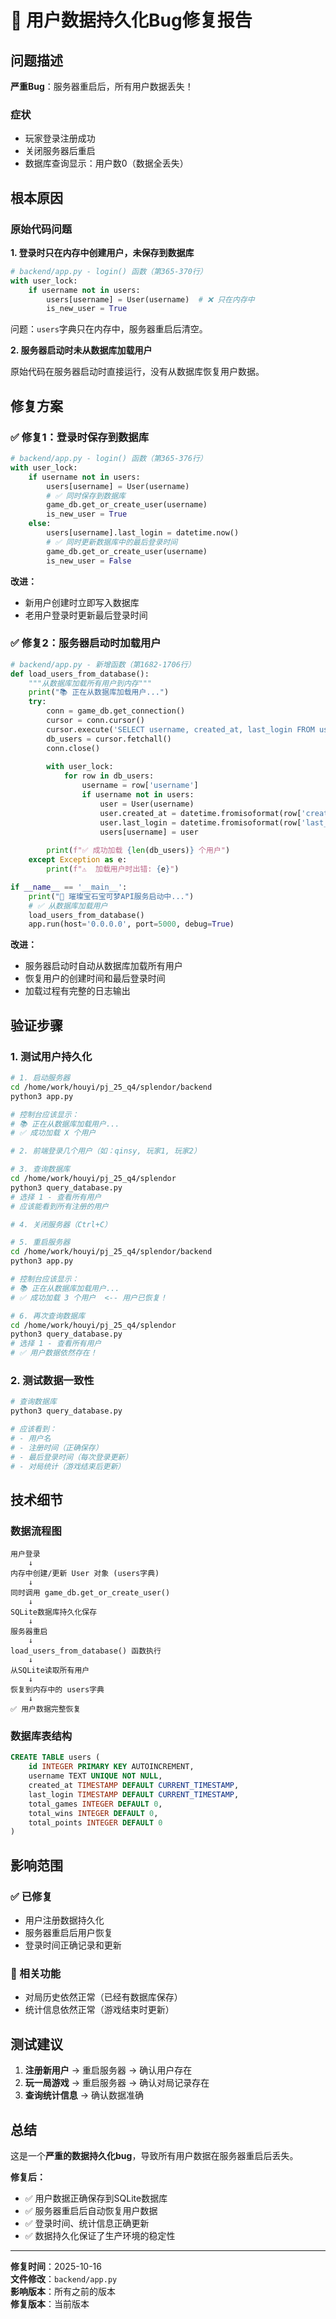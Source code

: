 # 🐛 用户数据持久化Bug修复报告

## 问题描述

**严重Bug**：服务器重启后，所有用户数据丢失！

### 症状
- 玩家登录注册成功
- 关闭服务器后重启
- 数据库查询显示：用户数0（数据全丢失）

## 根本原因

### 原始代码问题

**1. 登录时只在内存中创建用户，未保存到数据库**

```python
# backend/app.py - login() 函数（第365-370行）
with user_lock:
    if username not in users:
        users[username] = User(username)  # ❌ 只在内存中
        is_new_user = True
```

问题：`users`字典只在内存中，服务器重启后清空。

**2. 服务器启动时未从数据库加载用户**

原始代码在服务器启动时直接运行，没有从数据库恢复用户数据。

## 修复方案

### ✅ 修复1：登录时保存到数据库

```python
# backend/app.py - login() 函数（第365-376行）
with user_lock:
    if username not in users:
        users[username] = User(username)
        # ✅ 同时保存到数据库
        game_db.get_or_create_user(username)
        is_new_user = True
    else:
        users[username].last_login = datetime.now()
        # ✅ 同时更新数据库中的最后登录时间
        game_db.get_or_create_user(username)
        is_new_user = False
```

**改进：**
- 新用户创建时立即写入数据库
- 老用户登录时更新最后登录时间

### ✅ 修复2：服务器启动时加载用户

```python
# backend/app.py - 新增函数（第1682-1706行）
def load_users_from_database():
    """从数据库加载所有用户到内存"""
    print("📚 正在从数据库加载用户...")
    try:
        conn = game_db.get_connection()
        cursor = conn.cursor()
        cursor.execute('SELECT username, created_at, last_login FROM users')
        db_users = cursor.fetchall()
        conn.close()
        
        with user_lock:
            for row in db_users:
                username = row['username']
                if username not in users:
                    user = User(username)
                    user.created_at = datetime.fromisoformat(row['created_at'])
                    user.last_login = datetime.fromisoformat(row['last_login'])
                    users[username] = user
        
        print(f"✅ 成功加载 {len(db_users)} 个用户")
    except Exception as e:
        print(f"⚠️  加载用户时出错: {e}")

if __name__ == '__main__':
    print("🌟 璀璨宝石宝可梦API服务启动中...")
    # ✅ 从数据库加载用户
    load_users_from_database()
    app.run(host='0.0.0.0', port=5000, debug=True)
```

**改进：**
- 服务器启动时自动从数据库加载所有用户
- 恢复用户的创建时间和最后登录时间
- 加载过程有完整的日志输出

## 验证步骤

### 1. 测试用户持久化

```bash
# 1. 启动服务器
cd /home/work/houyi/pj_25_q4/splendor/backend
python3 app.py

# 控制台应该显示：
# 📚 正在从数据库加载用户...
# ✅ 成功加载 X 个用户

# 2. 前端登录几个用户（如：qinsy, 玩家1, 玩家2）

# 3. 查询数据库
cd /home/work/houyi/pj_25_q4/splendor
python3 query_database.py
# 选择 1 - 查看所有用户
# 应该能看到所有注册的用户

# 4. 关闭服务器（Ctrl+C）

# 5. 重启服务器
cd /home/work/houyi/pj_25_q4/splendor/backend
python3 app.py

# 控制台应该显示：
# 📚 正在从数据库加载用户...
# ✅ 成功加载 3 个用户  <-- 用户已恢复！

# 6. 再次查询数据库
cd /home/work/houyi/pj_25_q4/splendor
python3 query_database.py
# 选择 1 - 查看所有用户
# ✅ 用户数据依然存在！
```

### 2. 测试数据一致性

```bash
# 查询数据库
python3 query_database.py

# 应该看到：
# - 用户名
# - 注册时间（正确保存）
# - 最后登录时间（每次登录更新）
# - 对局统计（游戏结束后更新）
```

## 技术细节

### 数据流程图

```
用户登录
    ↓
内存中创建/更新 User 对象 (users字典)
    ↓
同时调用 game_db.get_or_create_user()
    ↓
SQLite数据库持久化保存
    ↓
服务器重启
    ↓
load_users_from_database() 函数执行
    ↓
从SQLite读取所有用户
    ↓
恢复到内存中的 users字典
    ↓
✅ 用户数据完整恢复
```

### 数据库表结构

```sql
CREATE TABLE users (
    id INTEGER PRIMARY KEY AUTOINCREMENT,
    username TEXT UNIQUE NOT NULL,
    created_at TIMESTAMP DEFAULT CURRENT_TIMESTAMP,
    last_login TIMESTAMP DEFAULT CURRENT_TIMESTAMP,
    total_games INTEGER DEFAULT 0,
    total_wins INTEGER DEFAULT 0,
    total_points INTEGER DEFAULT 0
)
```

## 影响范围

### ✅ 已修复
- 用户注册数据持久化
- 服务器重启后用户恢复
- 登录时间正确记录和更新

### 📝 相关功能
- 对局历史依然正常（已经有数据库保存）
- 统计信息依然正常（游戏结束时更新）

## 测试建议

1. **注册新用户** → 重启服务器 → 确认用户存在
2. **玩一局游戏** → 重启服务器 → 确认对局记录存在
3. **查询统计信息** → 确认数据准确

## 总结

这是一个**严重的数据持久化bug**，导致所有用户数据在服务器重启后丢失。

**修复后：**
- ✅ 用户数据正确保存到SQLite数据库
- ✅ 服务器重启后自动恢复用户数据
- ✅ 登录时间、统计信息正确更新
- ✅ 数据持久化保证了生产环境的稳定性

---

**修复时间**：2025-10-16  
**文件修改**：`backend/app.py`  
**影响版本**：所有之前的版本  
**修复版本**：当前版本

